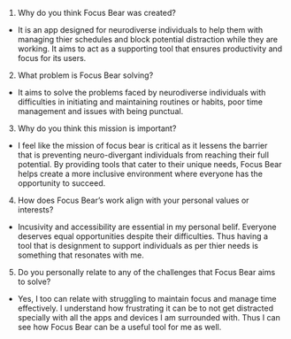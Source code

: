 1. Why do you think Focus Bear was created?

- It is an app designed for neurodiverse individuals to help them with managing thier schedules and block potential distraction while they are working. It aims to act as a supporting tool that ensures productivity and focus for its users.

2. What problem is Focus Bear solving?

- It aims to solve the problems faced by neurodiverse individuals with difficulties in initiating and maintaining routines or habits, poor time management and issues with being punctual.

3. Why do you think this mission is important?

- I feel like the mission of focus bear is critical as it lessens the barrier that is preventing neuro-divergant individuals from reaching their full potential. By providing tools that cater to their unique needs, Focus Bear helps create a more inclusive environment where everyone has the opportunity to succeed.

4. How does Focus Bear’s work align with your personal values or interests?

- Incusivity and accessibility are essential in my personal belif. Everyone deserves equal opportunities despite their difficulties. Thus having a tool that is designment to support individuals as per thier needs is something that resonates with me.

5. Do you personally relate to any of the challenges that Focus Bear aims to solve?

- Yes, I too can relate with struggling to maintain focus and manage time effectively. I understand how frustrating it can be to not get distracted specially with all the apps and devices I am surrounded with. Thus I can see how Focus Bear can be a useful tool for me as well.